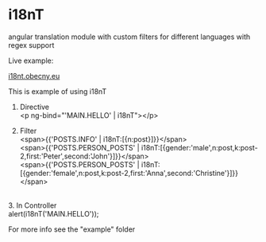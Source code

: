 i18nT
=====

angular translation module with custom filters for different languages
with regex support

Live example:

<a href="http://i18nt.obecny.eu/" target="_blank">i18nt.obecny.eu</a>

This is example of using i18nT

1. Directive <br>
    &lt;p ng-bind="'MAIN.HELLO' | i18nT"&gt;&lt;/p&gt;<br>

2. Filter <br>
    &lt;span&gt;{{'POSTS.INFO' | i18nT:[{n:post}]}}&lt;/span&gt;<br>
    &lt;span&gt;{{'POSTS.PERSON_POSTS' | i18nT:[{gender:'male',n:post,k:post-2,first:'Peter',second:'John'}]}}&lt;/span&gt;<br>
    &lt;span&gt;{{'POSTS.PERSON_POSTS' | i18nT:[{gender:'female',n:post,k:post-2,first:'Anna',second:'Christine'}]}}&lt;/span&gt;<br>
<br>
3. In Controller<br>
    alert(i18nT('MAIN.HELLO'));<br>

For more info see the "example" folder
<br>

